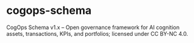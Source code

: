 # cogops-schema
CogOps Schema v1.x – Open governance framework for AI cognition assets, transactions, KPIs, and portfolios; licensed under CC BY-NC 4.0.
